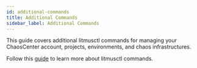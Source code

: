 ```yaml
---
id: additional-commands
title: Additional Commands
sidebar_label: Additional Commands
---
```




This guide covers additional litmusctl commands for managing your ChaosCenter account, projects, environments, and chaos infrastructures.

Follow this [guide](https://github.com/litmuschaos/litmusctl/blob/master/Usage_0.23.0.md#additional-commands) to learn more about litmusctl commands.

